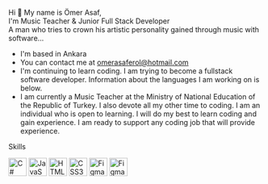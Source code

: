 Hi 👋 My name is Ömer Asaf, <br>
I'm Music Teacher & Junior Full Stack Developer <br>
A man who tries to crown his artistic personality gained through music with software…  <br>

* I'm based in Ankara <br>
* You can contact me at omerasaferol@hotmail.com <br>
* I'm continuing to learn coding. I am trying to become a fullstack software developer. Information about the languages ​​I am working on is below.    <br>
* I am currently a Music Teacher at the Ministry of National Education of the Republic of Turkey. I also devote all my other time to coding. I am an individual who is open to learning. I will do my best to learn coding and gain experience. I am ready to support any coding job that will provide experience.<br>


Skills
<p align="left" dir="auto"> 

  <a href="https://docs.microsoft.com/en-us/dotnet/csharp/" rel="nofollow">
	  <img src="https://raw.githubusercontent.com/danielcranney/readme-generator/main/public/icons/skills/csharp-colored.svg" width="36" height="36" alt="C#" style="max-width: 100%;"></a> 
     <a href="https://developer.mozilla.org/en-US/docs/Web/JavaScript" rel="nofollow">
    <img src="https://raw.githubusercontent.com/danielcranney/readme-generator/main/public/icons/skills/javascript-colored.svg" width="36" height="36" alt="JavaScript" style="max-width: 100%;"></a> 
  <a href="https://developer.mozilla.org/en-US/docs/Glossary/HTML5" rel="nofollow">
    <img src="https://raw.githubusercontent.com/danielcranney/readme-generator/main/public/icons/skills/html5-colored.svg" width="36" height="36" alt="HTML5" style="max-width: 100%;"></a> 
  <a href="https://www.w3.org/TR/CSS/#css" rel="nofollow">
    <img src="https://raw.githubusercontent.com/danielcranney/readme-generator/main/public/icons/skills/css3-colored.svg" width="36" height="36" alt="CSS3" style="max-width: 100%;"></a> 
  <a href="https://www.canva.com/" rel="nofollow">
    <img src="https://www.svgrepo.com/show/341669/canva.svg" width="36" height="36" alt="Figma" style="max-width: 100%;"></a> 
    <a href="https://www.figma.com/" rel="nofollow">
    <img src="https://raw.githubusercontent.com/danielcranney/readme-generator/main/public/icons/skills/figma-colored.svg" width="36" height="36" alt="Figma" style="max-width: 100%;"></a> 
</p>
